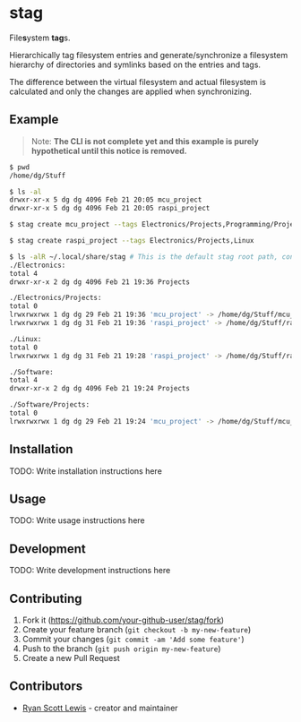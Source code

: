 # stag

File**s**ystem **tag**s.

Hierarchically tag filesystem entries and generate/synchronize a filesystem hierarchy of directories
and symlinks based on the entries and tags.

The difference between the virtual filesystem and actual filesystem is calculated and only the
changes are applied when synchronizing.

## Example

> Note: **The CLI is not complete yet and this example is purely hypothetical until this notice is
> removed.**

```sh
$ pwd
/home/dg/Stuff

$ ls -al
drwxr-xr-x 5 dg dg 4096 Feb 21 20:05 mcu_project
drwxr-xr-x 5 dg dg 4096 Feb 21 20:05 raspi_project

$ stag create mcu_project --tags Electronics/Projects,Programming/Projects

$ stag create raspi_project --tags Electronics/Projects,Linux

$ ls -alR ~/.local/share/stag # This is the default stag root path, configurable via CLI arguments and/or config file
./Electronics:
total 4
drwxr-xr-x 2 dg dg 4096 Feb 21 19:36 Projects

./Electronics/Projects:
total 0
lrwxrwxrwx 1 dg dg 29 Feb 21 19:36 'mcu_project' -> /home/dg/Stuff/mcu_project
lrwxrwxrwx 1 dg dg 31 Feb 21 19:36 'raspi_project' -> /home/dg/Stuff/raspi_project

./Linux:
total 0
lrwxrwxrwx 1 dg dg 31 Feb 21 19:28 'raspi_project' -> /home/dg/Stuff/raspi_project

./Software:
total 4
drwxr-xr-x 2 dg dg 4096 Feb 21 19:24 Projects

./Software/Projects:
total 0
lrwxrwxrwx 1 dg dg 29 Feb 21 19:24 'mcu_project' -> /home/dg/Stuff/mcu_project
```

## Installation

TODO: Write installation instructions here

## Usage

TODO: Write usage instructions here

## Development

TODO: Write development instructions here

## Contributing

1. Fork it (<https://github.com/your-github-user/stag/fork>)
2. Create your feature branch (`git checkout -b my-new-feature`)
3. Commit your changes (`git commit -am 'Add some feature'`)
4. Push to the branch (`git push origin my-new-feature`)
5. Create a new Pull Request

## Contributors

- [Ryan Scott Lewis](https://github.com/your-github-user) - creator and maintainer
